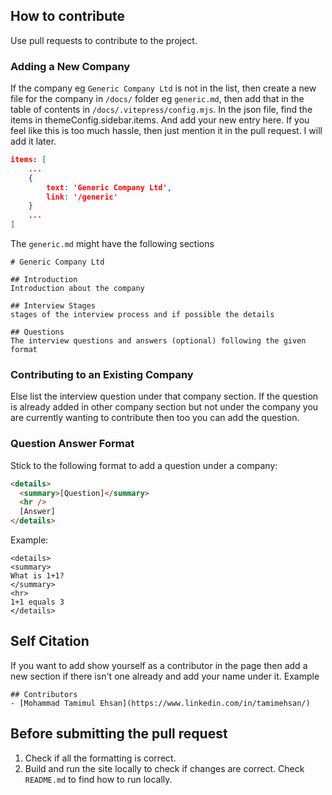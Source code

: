 ## How to contribute

Use pull requests to contribute to the project.

### Adding a New Company

If the company eg `Generic Company Ltd` is not in the list, then create a new file for the company in `/docs/` folder eg `generic.md`, then add that in the table of contents in `/docs/.vitepress/config.mjs`. In the json file, find the items in themeConfig.sidebar.items. And add your new entry here. If you feel like this is too much hassle, then just mention it in the pull request. I will add it later.

```json
items: [
    ...
    {
        text: 'Generic Company Ltd',
        link: '/generic'
    }
    ...
]
```

The `generic.md` might have the following sections

```
# Generic Company Ltd

## Introduction
Introduction about the company

## Interview Stages
stages of the interview process and if possible the details

## Questions
The interview questions and answers (optional) following the given format
```

### Contributing to an Existing Company

Else list the interview question under that company section. If the question is already added in other company section but not under the company you are currently wanting to contribute then too you can add the question.

### Question Answer Format

Stick to the following format to add a question under a company:

```html
<details>
  <summary>[Question]</summary>
  <hr />
  [Answer]
</details>
```

Example:

```
<details>
<summary>
What is 1+1?
</summary>
<hr>
1+1 equals 3
</details>
```

## Self Citation

If you want to add show yourself as a contributor in the page then add a new section if there isn't one already and add your name under it.
Example

```
## Contributors
- [Mohammad Tamimul Ehsan](https://www.linkedin.com/in/tamimehsan/)
```

## Before submitting the pull request

1. Check if all the formatting is correct.
1. Build and run the site locally to check if changes are correct. Check `README.md` to find how to run locally.
